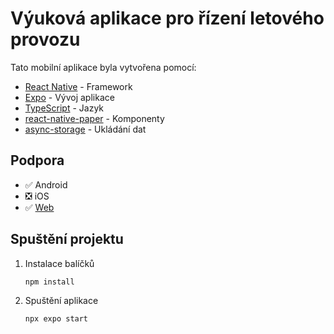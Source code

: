 # Výuková aplikace pro řízení letového provozu

Tato mobilní aplikace byla vytvořena pomocí:
- [React Native](https://reactnative.dev/) - Framework
- [Expo](https://expo.dev/) - Vývoj aplikace
- [TypeScript](https://www.typescriptlang.org/) - Jazyk
- [react-native-paper](https://callstack.github.io/react-native-paper/) - Komponenty
- [async-storage](https://github.com/react-native-async-storage/async-storage) - Ukládání dat

## Podpora
- ✅ Android
- ❎ iOS
- ✅ [Web](https://otazky-rlp.onrender.com/)

## Spuštění projektu

1. Instalace balíčků

   ```bash
   npm install
   ```

2. Spuštění aplikace

   ```bash
   npx expo start
   ```

